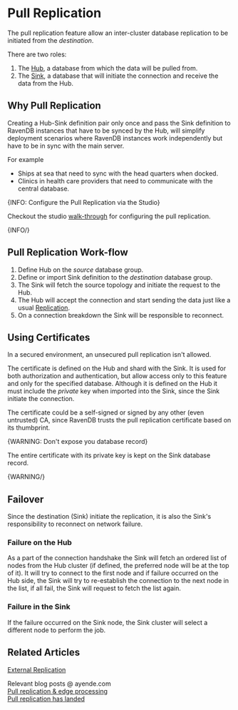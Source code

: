 # Pull Replication

The pull replication feature allow an inter-cluster database replication to be initiated from the *destination*.

There are two roles:

1. The [Hub](../../server/ongoing-tasks/pull-replication/pull-replication-as-hub), a database from which the data will be pulled from.
2. The [Sink](../../server/ongoing-tasks/pull-replication/pull-replication-as-sink), a database that will initiate the connection and receive the data from the Hub.

## Why Pull Replication

Creating a Hub-Sink definition pair only once and pass the Sink definition to RavenDB instances that have to be synced by the Hub, will simplify deployment scenarios where RavenDB instances work independently but have to be in sync with the main server.  

For example 
- Ships at sea that need to sync with the head quarters when docked.
- Clinics in health care providers that need to communicate with the central database.

{INFO: Configure the Pull Replication via the Studio}

Checkout the studio [walk-through](../../studio/database/tasks/ongoing-tasks/pull-replication-task) for configuring the pull replication.

{INFO/}

## Pull Replication Work-flow 

1. Define Hub on the _source_ database group.
2. Define or import Sink definition to the _destination_ database group.
3. The Sink will fetch the source topology and initiate the request to the Hub.
4. The Hub will accept the connection and start sending the data just like a usual [Replication](../../server/ongoing-tasks/extrnal-replication).
5. On a connection breakdown the Sink will be responsible to reconnect. 

## Using Certificates

In a secured environment, an unsecured pull replication isn't allowed.

The certificate is defined on the Hub and shard with the Sink. 
It is used for both authorization and authentication, but allow access only to this feature and only for the specified database.
Although it is defined on the Hub it must include the _private_ key when imported into the Sink, since the Sink initiate the connection.  

The certificate could be a self-signed or signed by any other (even untrusted) CA, since RavenDB trusts the pull replication certificate based on its thumbprint.

{WARNING: Don't expose you database record}

The entire certificate with its private key is kept on the Sink database record.

{WARNING/}

## Failover

Since the destination (Sink) initiate the replication, it is also the Sink's responsibility to reconnect on network failure. 

### Failure on the Hub
As a part of the connection handshake the Sink will fetch an ordered list of nodes from the Hub cluster (if defined, the preferred node will be at the top of it). It will try to connect to the first node and if failure occurred on the Hub side, the Sink will try to re-establish the connection to the next node in the list, if all fail, the Sink will request to fetch the list again. 

### Failure in the Sink
If the failure occurred on the Sink node, the Sink cluster will select a different node to perform the job.

## Related Articles

[External Replication](../../server/ongoing-tasks/extrnal-replication)

Relevant blog posts @ ayende.com  
[Pull replication & edge processing](https://ayende.com/blog/185153-C/ravendb-4-2-features-pull-replication-edge-processing)  
[Pull replication has landed](https://ayende.com/blog/186177-A/ravendb-4-2-features-pull-replication-has-landed)
